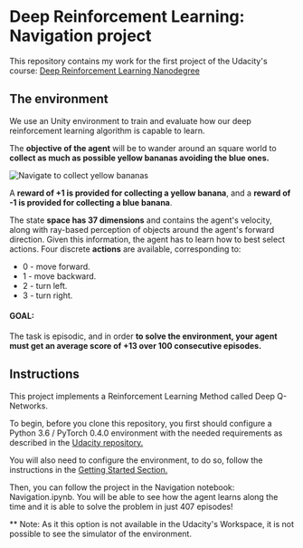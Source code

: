 # Deep Reinforcement Learning: Navigation project

This repository contains my work for the first project of the Udacity's course: [Deep Reinforcement Learning Nanodegree](https://www.udacity.com/course/deep-reinforcement-learning-nanodegree--nd893)

## The environment

We use an Unity environment to train and evaluate how our deep reinforcement learning algorithm is capable to learn.</n>

The **objective of the agent** will be to wander around an square world to **collect as much as possible yellow bananas avoiding the blue ones.**

![Navigate to collect yellow bananas](images/navigation_bananas.gif)

A **reward of +1 is provided for collecting a yellow banana**, and a **reward of -1 is provided for collecting a blue banana**. 

The state **space has 37 dimensions** and contains the agent's velocity, along with ray-based perception of objects around the agent's forward direction. 
Given this information, the agent has to learn how to best select actions. Four discrete **actions** are available, corresponding to:

- 0 - move forward.
- 1 - move backward.
- 2 - turn left.
- 3 - turn right.

#### GOAL: 
The task is episodic, and in order **to solve the environment, your agent must get an average score of +13 over 100 consecutive episodes.**

## Instructions

This project implements a Reinforcement Learning Method called Deep Q-Networks.

To begin, before you clone this repository, you first should configure a Python 3.6 / PyTorch 0.4.0 environment with the needed requirements as described in the [Udacity repository.](https://github.com/udacity/deep-reinforcement-learning#dependencies)

You will also need to configure the environment, to do so, follow the instructions in the [Getting Started Section.](https://github.com/udacity/deep-reinforcement-learning/blob/master/p1_navigation/README.md)

Then, you can follow the project in the Navigation notebook: Navigation.ipynb. You will be able to see how the agent learns along the time and it is able to solve the problem in just 407 episodes!

** Note: As it this option is not available in the Udacity's Workspace, it is not possible to see the simulator of the environment.
